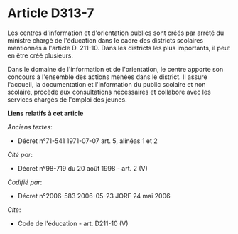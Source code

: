 # Article D313-7

Les centres d'information et d'orientation publics sont créés par arrêté du ministre chargé de l'éducation dans le cadre des
districts scolaires mentionnés à l'article D. 211-10. Dans les districts les plus importants, il peut en être créé
plusieurs. 

Dans le domaine de l'information et de l'orientation, le centre apporte son concours à l'ensemble des actions menées dans le
district. Il assure l'accueil, la documentation et l'information du public scolaire et non scolaire, procède aux
consultations nécessaires et collabore avec les services chargés de l'emploi des jeunes.

**Liens relatifs à cet article**

_Anciens textes_:

  - Décret n°71-541 1971-07-07 art. 5, alinéas 1 et 2

_Cité par_:

  - Décret n°98-719 du 20 août 1998 - art. 2 (V)

_Codifié par_:

  - Décret n°2006-583 2006-05-23 JORF 24 mai 2006

_Cite_:

  - Code de l'éducation - art. D211-10 (V)
